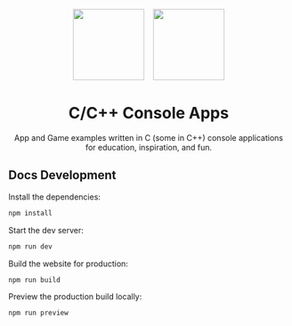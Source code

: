 <div align="center">

<img src="https://upload.wikimedia.org/wikipedia/commons/3/35/The_C_Programming_Language_logo.svg" height="128px">&nbsp;&nbsp;&nbsp;&nbsp;<img src="https://upload.wikimedia.org/wikipedia/commons/1/18/ISO_C%2B%2B_Logo.svg" height="128px">
# C/C++ Console Apps

App and Game examples written in C (some in C++) console applications for education, inspiration, and fun.

</div>

## Docs Development

Install the dependencies:

```bash
npm install
```

Start the dev server:

```bash
npm run dev
```

Build the website for production:

```bash
npm run build
```

Preview the production build locally:

```bash
npm run preview
```

